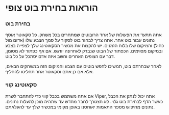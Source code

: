 הוראות בחירת בוט צופי
========================

### בחירת בוט

אתה תתעד את הפעולות של אחד הרובוטים שמתחרים בכל משחק. כל סקאוטר אוסף נתונים עבור בוט אחר. אתה צריך לבחור בוט לסקור על סמך הצבע שלו (אדום מול כחול) והמיקום שלו בלוח הזמנים. יש להקצות את מכשיר הסקאוטינג שלך לצפייה בצבע ובמיקום מסוימים. הכפתור של הבוט שנבדק לאחרונה יודגש. אם אף כפתור לא מסומן, דבר עם הצופים האחרים וחשב איזה אדם יסתכל על כל בוט.

לאחר שבחרתם בוט, תמשיכו לחפש בוטים עם הצבע והמיקום הזה במשחקים הבאים, אלא אם כן אתם וסקאוטר אחר תחליטו להחליף.

### סקאוטינג קווי

אם אתה משתמש בכבל קווי כדי להתחבר לשרת Viper, אתה יכול לנתק את הכבל כאשר הדף לבחירת בוט גלוי. לא תצטרך לחבר מחדש עד שתהיה מוכן להעלות נתונים. נתונים מחיפוש מספר התאמות יאוחסנו באופן מקומי במכשיר שלך עד להעלאתם.
